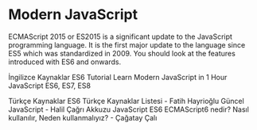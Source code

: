 # Modern JavaScript

ECMAScript 2015 or ES2015 is a significant update to the JavaScript programming language. It is the first major update to the language since ES5 which was standardized in 2009. You should look at the features introduced with ES6 and onwards.

<ResourceGroupTitle>İngilizce Kaynaklar</ResourceGroupTitle>
<BadgeLink badgeText='Read' colorScheme="yellow" href='https://www.javascripttutorial.net/es6/'>ES6 Tutorial</BadgeLink>
<BadgeLink badgeText='Watch' href='https://www.youtube.com/watch?v=NCwa_xi0Uuc'>Learn Modern JavaScript in 1 Hour</BadgeLink>
<BadgeLink badgeText='Watch' href='https://www.youtube.com/watch?v=nZ1DMMsyVyI'>JavaScript ES6, ES7, ES8</BadgeLink>

<ResourceGroupTitle>Türkçe Kaynaklar</ResourceGroupTitle>
<BadgeLink badgeText='Oku' colorScheme="yellow" href='https://github.com/fatihhayri/es6-turkce-kaynaklar/?ref=yazilimcininyolharitasi.com'>ES6 Türkçe Kaynaklar Listesi - Fatih Hayrioğlu</BadgeLink>
<BadgeLink badgeText='İzle' href='https://www.youtube.com/watch?v=D-4-6FqjpZw'>Güncel JavaScript - Halil Çağrı Akkuzu</BadgeLink>
<BadgeLink badgeText='İzle' href='https://www.yusufsezer.com.tr/javascript-es6/?ref=yazilimcininyolharitasi.com'>JavaScript ES6</BadgeLink>
<BadgeLink colorScheme="yellow" badgeText='Oku' href='https://cagatay.me/ecmascript6-nedir-nas%C4%B1l-kullan%C4%B1l%C4%B1r-neden-kullanmal%C4%B1y%C4%B1z-3-a1d092b7d261/?ref=yazilimcininyolharitasi.com'>ECMAScript6 nedir? Nasıl kullanılır, Neden kullanmalıyız? - Çağatay Çalı</BadgeLink>